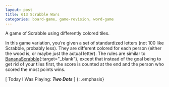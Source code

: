 ```yaml
---
layout: post
title: 613 Scrabble Wars
categories: board-game, game-revision, word-game
---
```

A game of Scrabble using differently colored tiles.

In this game variation, you’re given a set of standardized letters (not 100 like Scrabble, probably less).  They are different colored for each person (either the wood is, or maybe just the actual letter).  The rules are similar to [BananaScrabble](http://www.foster-douglas.com/games/608-bananascrabble/){:target="_blank"}, except that instead of the goal being to get rid of your tiles first, the score is counted at the end and the person who scored the most points wins.

[ Today I Was Playing: ***Two Dots*** ]
{: .emphasis}